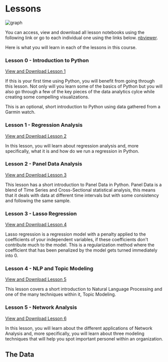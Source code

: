# Lessons

![graph](https://cdn.dribbble.com/users/477862/screenshots/3289260/player-piano5.gif)


You can access, view and download all lesson notebooks using the following link or go to each individual one using the links below.
[nbviewer](https://nbviewer.jupyter.org/github/ramonprz01/people-analytics/tree/master/notebooks/).


Here is what you will learn in each of the lessons in this course.

### Lesson 0 - Introduction to Python

[View and Download Lesson 1](https://nbviewer.jupyter.org/github/ramonprz01/people-analytics/blob/master/notebooks/00_intro_python.ipynb)

If this is your first time using Python, you will benefit from going through this lesson. Not only will you learn some of the basics of Python but you will also go through a few of the key pieces of the data analytics cylce while creating some compelling visualizations.

This is an optional, short introduction to Python using data gathered from a Garmin watch.

### Lesson 1 - Regression Analysis

[View and Download Lesson 2](https://nbviewer.jupyter.org/github/ramonprz01/people-analytics/blob/master/notebooks/01_regression.ipynb)

In this lesson, you will learn about regression analysis and, more specifically, what it is and how do we run a regression in Python.

### Lesson 2 - Panel Data Analysis

[View and Download Lesson 3](https://nbviewer.jupyter.org/github/ramonprz01/people-analytics/blob/master/notebooks/02_panel_data.ipynb)

This lesson has a short introduction to Panel Data in Python. Panel Data is a blend of Time Series and Cross-Sectional statistical analysis, this means that it deals with data at different time intervals but with some consistency and following the same sample.


### Lesson 3 - Lasso Regression

[View and Download Lesson 4](https://nbviewer.jupyter.org/github/ramonprz01/people-analytics/blob/master/notebooks/03_lasso.ipynb)

Lasso regression is a regression model with a penalty applied to the coefficients of your independent variables, if these coefficients don't contribute much to the model. This is a regularization method where the coefficient that has been penalized by the model gets turned immediately into 0. 

### Lesson 4 - NLP and Topic Modeling

[View and Download Lesson 5](https://nbviewer.jupyter.org/github/ramonprz01/people-analytics/blob/master/notebooks/04_nlp_topic_modeling.ipynb)

This lesson covers a short introduction to Natural Language Processing and one of the many techniques within it, Topic Modeling.

### Lesson 5 - Network Analysis

[View and Download Lesson 6](https://nbviewer.jupyter.org/github/ramonprz01/people-analytics/blob/master/notebooks/05_network_analysis.ipynb)

In this lesson, you will learn about the different applications of Network Analysis and, more specifically, you will learn about three modeling techniques that will help you spot important personel within an organization.

## The Data

